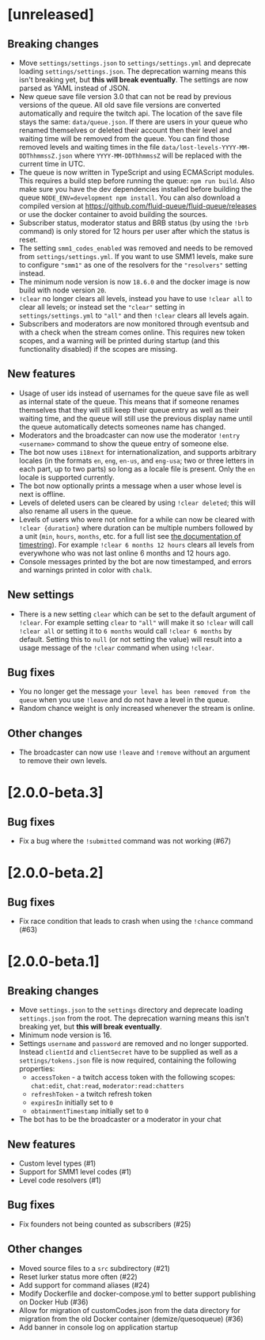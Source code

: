 # [unreleased]

## Breaking changes

- Move `settings/settings.json` to `settings/settings.yml` and deprecate loading
  `settings/settings.json`. The deprecation warning means this isn't breaking
  yet, but **this will break eventually**.
  The settings are now parsed as YAML instead of JSON.
- New queue save file version 3.0 that can not be read by previous versions of the queue.
  All old save file versions are converted automatically and require the twitch api.
  The location of the save file stays the same: `data/queue.json`.
  If there are users in your queue who renamed themselves or deleted their account then their level and waiting time will be removed from the queue.
  You can find those removed levels and waiting times in the file `data/lost-levels-YYYY-MM-DDThhmmssZ.json` where `YYYY-MM-DDThhmmssZ` will be replaced with the current time in UTC.
- The queue is now written in TypeScript and using ECMAScript modules.
  This requires a build step before running the queue: `npm run build`.
  Also make sure you have the dev dependencies installed before building the queue `NODE_ENV=development npm install`.
  You can also download a compiled version at <https://github.com/fluid-queue/fluid-queue/releases> or use the docker container to avoid building the sources.
- Subscriber status, moderator status and BRB status (by using the `!brb` command) is only stored for 12 hours per user after which the status is reset.
- The setting `smm1_codes_enabled` was removed and needs to be removed from `settings/settings.yml`. If you want to use SMM1 levels, make sure to configure `"smm1"` as one of the resolvers for the `"resolvers"` setting instead.
- The minimum node version is now `18.6.0` and the docker image is now build with node version `20`.
- `!clear` no longer clears all levels, instead you have to use `!clear all` to clear all levels; or instead set the `"clear"` setting in `settings/settings.yml` to `"all"` and then `!clear` clears all levels again.
- Subscribers and moderators are now monitored through eventsub and with a check when the stream comes online. This requires new token scopes, and a warning will be printed during startup (and this functionality disabled) if the scopes are missing.

## New features

- Usage of user ids instead of usernames for the queue save file as well as internal state of the queue.
  This means that if someone renames themselves that they will still keep their queue entry as well as their waiting time,
  and the queue will still use the previous display name until the queue automatically detects someones name has changed.
- Moderators and the broadcaster can now use the moderator `!entry <username>` command to show the queue entry of someone else.
- The bot now uses `i18next` for internationalization, and supports arbitrary locales (in the formats `en`, `eng`, `en-us`, and `eng-usa`; two or three letters in each part, up to two parts) so long as a locale file is present. Only the `en` locale is supported currently.
- The bot now optionally prints a message when a user whose level is next is offline.
- Levels of deleted users can be cleared by using `!clear deleted`; this will also rename all users in the queue.
- Levels of users who were not online for a while can now be cleared with `!clear {duration}` where duration can be multiple numbers followed by a unit (`min`, `hours`, `months`, etc. for a full list see [the documentation of timestring](https://github.com/mike182uk/timestring/tree/7.0.0#keywords)). For example `!clear 6 months 12 hours` clears all levels from everywhone who was not last online 6 months and 12 hours ago.
- Console messages printed by the bot are now timestamped, and errors and warnings printed in color with `chalk`.

## New settings

- There is a new setting `clear` which can be set to the default argument of `!clear`. For example setting `clear` to `"all"` will make it so `!clear` will call `!clear all` or setting it to `6 months` would call `!clear 6 months` by default. Setting this to `null` (or not setting the value) will result into a usage message of the `!clear` command when using `!clear`.

## Bug fixes

- You no longer get the message `your level has been removed from the queue` when you use `!leave` and do not have a level in the queue.
- Random chance weight is only increased whenever the stream is online.

## Other changes

- The broadcaster can now use `!leave` and `!remove` without an argument to remove their own levels.

# [2.0.0-beta.3]

## Bug fixes

- Fix a bug where the `!submitted` command was not working (#67)

# [2.0.0-beta.2]

## Bug fixes

- Fix race condition that leads to crash when using the `!chance` command (#63)

# [2.0.0-beta.1]

## Breaking changes

- Move `settings.json` to the `settings` directory and deprecate loading
  `settings.json` from the root. The deprecation warning means this isn't breaking
  yet, but **this will break eventually**.
- Minimum node version is 16.
- Settings `username` and `password` are removed and no longer supported.
  Instead `clientId` and `clientSecret` have to be supplied as well as a `settings/tokens.json` file is now required, containing the following properties:
  - `accessToken` - a twitch access token with the following scopes: `chat:edit`, `chat:read`, `moderator:read:chatters`
  - `refreshToken` - a twitch refresh token
  - `expiresIn` initially set to `0`
  - `obtainmentTimestamp` initially set to `0`
- The bot has to be the broadcaster or a moderator in your chat

## New features

- Custom level types (#1)
- Support for SMM1 level codes (#1)
- Level code resolvers (#1)

## Bug fixes

- Fix founders not being counted as subscribers (#25)

## Other changes

- Moved source files to a `src` subdirectory (#21)
- Reset lurker status more often (#22)
- Add support for command aliases (#24)
- Modify Dockerfile and docker-compose.yml to better support publishing on
  Docker Hub (#36)
- Allow for migration of customCodes.json from the data directory for migration
  from the old Docker container (demize/quesoqueue) (#36)
- Add banner in console log on application startup
